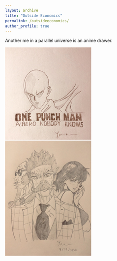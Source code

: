 ```yaml
---
layout: archive
title: "Outside Economics"
permalink: /outsideeconomics/
author_profile: true
---
```


Another me in a parallel universe is an anime drawer.

<img src="../images/onepunch.jpg" width="280"> 

<img src="../images/superhero.jpg" width="280">
